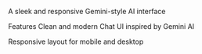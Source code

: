 A sleek and responsive Gemini-style AI interface 

Features
Clean and modern Chat UI inspired by Gemini AI

Responsive layout for mobile and desktop
